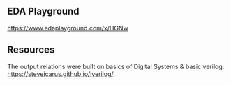 ## EDA Playground

https://www.edaplayground.com/x/HGNw

## Resources

The output relations were built on basics of Digital Systems & basic verilog.
https://steveicarus.github.io/iverilog/
